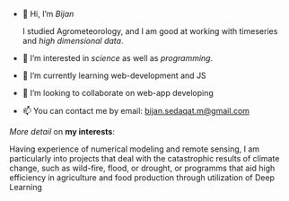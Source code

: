 - 👋 Hi, I’m *Bijan*

  I studied Agrometeorology, and I am good at working with timeseries and *high dimensional data*.
- 👀 I’m interested in *science* as well as *programming*.
- 🌱 I’m currently learning web-development and JS
- 💞️ I’m looking to collaborate on web-app developing
- 📫 You can contact me by email: bijan.sedaqat.m@gmail.com




*More detail* on **my interests**:

Having experience of numerical modeling and remote sensing, I am particularly into projects that deal with the catastrophic results of climate change, such as wild-fire, flood, or drought, or programms that aid high efficiency in agriculture and food production through utilization of Deep Learning
